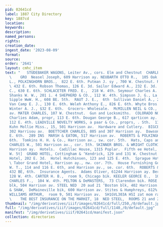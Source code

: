 ```yaml
---
pid: 02641cd
label: 1887 City Directory
key: 1887cd
location: 
keywords: 
description: 
named_persons: 
rights: 
creation_date: 
ingest_date: '2023-08-09'
format: 
source: 
order: '2641'
layout: cmhc_item
text: "   STUDEBAKER WAGONS, Leiter Av., cors. Elm and Chestnut  CHARLES LEITZMANN
  \    GRO  Neasel Joseph, 609 Harrison ay. NEUBARTH OTTO R.,  105 Oak. OU WILLIAM
  L., POLKINGHORN BROS.,  822 E. 6th. Putman J. sy , 700 W. Chestnut. ROBERTS & POLKINCGHORN,
  \ 432 E. 6th. Robson Thomas, 126 E. 3d. Sailor Edward A., 232 E. 3d. Saltzman A.
  C., 630 E. 6th. SCHLACETER FRED. E.,  218 W. 4th. Seymour Charles A. Re a Poplar.
  Shanks W. W., 201 i. 4 SHEPHERD & CO., 112 W. 4th. Simpson J. G., La Plata Store.
  Sipple WwW. H., 608 BE. 5th.  RAUT J. E.,  6th  Sullivan Daniel A., 201 E. 6th.
  Van Camp E. J., 130 E. 6th. Weleh Anthony E., 826 E. 6th. Whyte Bros., 300 W. 2d.
  Winter A. J., $32 E. 6th.  Grocers— Wholesale.  McMILLEN NEIL & CO., 320 Harrison
  av. MATER CHARLES, 107 W. Chestnut.  Gun and Locksmiths.  COLORADO NOVELTY WORKS,
  Charlies Adam, propr, 113 E. 6th. Dougan George B., 617 qarticon ay. HOLLAND WILLIAM
  112 E. 4th. LEADVILLE NOVELTY WORKS, a paar & Co., proprs, . Sth.  115  Hair Dressers.
  Kuhn Mollie Miss., 15, 501 Harrison av.  Hardware and Cutlery.  BIGCERS EDWARD H.,
  302 Harrisou av.  BOETTCHER CHARLES, 805 and 307 Harrison ay.  Dawson H. 8., 226
  E. 6th.  289 INS  MARSH & EATON, 517 Harrison av.  ROBERTS & POLKINGHORN, 432 E.
  6th.  Tomkins H. H. & Co., Harrison av., sw. cor. 5th.  Hats, Caps and Furs.  BABCOCK
  CHARLES W., 501 Harrison av., cor. 5th. SKINNER BROS. & WRIGHT CLOTHING CO., 4C5
  Harrison ay.  Hotels.  Cadillac House, 1315 Poplar.  Fifth ee Hotel, 120 and 122
  W. 5t]  GRAND HOTEL, Cottingham & ‘Kendrick, 129 and 131 W. Chestnut.  Grand Pacific
  Hotel, 202 E. 3d.  Hotel Hutchinsen, 123 and 125 E. 4th.  Sprague Hotel 182 E. Chestnut.
  \ Tabor Grand Hotel, Harrison ay., nw. cor. 7th.  House Furnishing Goods.  BOOTH
  W. T., 114 and 116 E. 6th, and Harrison av., se. cor. 6th.  ROBERTS & POLKINGHORN,
  432 BE, 6th.  Insurance Agents.  Adams Oliver, 61244 Harrison ay. Bernheimer Jacob,
  128 W. 4th. CARTER H. B.,  room 9, Chicago bik. KEELER GEORCE O.,  104 W. 4th. LEE
  CHARLES F.,  104 W. 4th. PELTON & DeMASTERS,  73 Clarendon bik. ROSE & MOODY,  Emmet
  blk, 504 Harrison av. STEEL NED  20 aud 21 ‘Boston blk, 402 Harrison  av. STICKLEY
  & SHAW,  DeMaineville bik, 600 Harrison av. Stites & Humphreys, 612% Harrison av.
  WILLIAMS ARTHUR,  room 9, 501 Harrison av.  SH1GVL303A HSI zat mom ran } NOSTIN
  \    THE BEST INSURANCE ON THE MARKET, 18  NED STEEL,  ROOMS 21 and 22, BOSTON BLOCK. "
thumbnail: "/img/derivatives/iiif/images/02641cd/full/250,/0/default.jpg"
full: "/img/derivatives/iiif/images/02641cd/full/1140,/0/default.jpg"
manifest: "/img/derivatives/iiif/02641cd/manifest.json"
collection: directories
---
```

